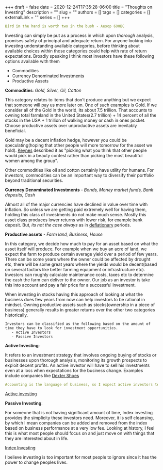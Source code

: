 +++ 
draft = false
date = 2020-12-24T17:35:28-06:00
title = "Thoughts on Investing"
description = ""
slug = ""
authors = []
tags = []
categories = []
externalLink = ""
series = []
+++

```yaml
Bird in the hand is worth two in the bush - Aesop 600BC
```

Investing can simply be put as a process in which upon *thorough* analysis, promises safety of principal and adequate return. For anyone looking into investing understanding available categories, before thinking about available choices within those categories could help with rate of return expectations. Broadly speaking I think most investors have these following options available with them

  - Commodities 
  - Currency Denominated Investments
  - Productive Assets

**Commodities**: *Gold, Silver, Oil, Cotton*

   This category relates to items that don't produce anything but we expect that someone will pay us more later on. One of such  examples is Gold. If we consider all of the Gold in the world, its about 7.5 trillion. That accounts to owning total farmland in the United States(2.7 trillion) + 14 percent of all the stocks in the USA  + 1 trillion of walking money or cash in ones pocket. Choose productive assets over unproductive assets are inevitably beneficial.
   
   Gold may be a decent inflation hedge, however you could be speculating(hoping that other people will more tomorrow for the asset we hold). [Keynes](https://en.wikipedia.org/wiki/John_Maynard_Keynes) described it as "picking what you think that other people would pick in a beauty contest rather than picking the most beautiful women among the group". 

   Other commodities like oil and cotton certainly have utility for humans. For investors, commodities can be an important way to diversify their portfolio beyond traditional securities.

**Currency Denominated Investments** - *Bonds, Money market funds, Bank deposits, Cash* 

   Almost all of the major currencies have declined in value over time with inflation. So unless we are getting paid extremely well for having them, holding this class of investments do not make much sense. Mostly this asset class produces lower returns with lower risk, for example bank deposit. But, *its not the case always* as in [deflationary](https://www.investopedia.com/terms/d/deflation.asp) periods.

**Productive assets** - *Farm land, Business, House*

  In this category, we decide how much to pay for an asset based on what the asset itself will produce. For example when we buy an acre of land, we expect the farm to produce certain average yield over a period of few years.  There can be some years where the owner could be affected by drought etc, there will be some great years where the yields would be decent(based on several factors like better farming equipment or infrastructure etc). Investors can roughly calculate maintenance costs, taxes etc to determine the cash the farm can deliver to the owner. Our job as an investor is take this into account and pay a fair price for a successful investment.

  When investing in stocks having this approach of looking at what the business does few years from now can help investors to be rational in mindset. Owning productive assets such as stocks(ownership in a piece of business) generally results in greater returns over the other two categories historically.


```
Investors can be classified as the following based on the amount of time they have to look for investment opportunities. 
   - Active Investors
   - Passive Investors
```

**Active Investing**:

It refers to an investment strategy that involves ongoing buying of stocks or businesses upon thorough analysis, monitoring its growth prospects to exploit decent profits. An active investor will have to sell his investments even at a loss when expectations for the business change. Examples include companies like [Dexter Shoes](https://www.reuters.com/article/us-berkshire-buffett-failure/buffett-calls-dexter-shoe-his-worst-deal-ever-idUSN2921504820080301)

```yaml
Accounting is the language of business, so I expect active investors to be well versed with it. 
```
[Active investing](https://www.investopedia.com/terms/a/activeinvesting.asp)

**Passive Investing**: 

For someone that is not having significant amount of time, Index investing provides the simplicity these investors need.  Moreover, it is self cleansing, by which I mean companies can be added and removed from the index based on business performance at a very low fee. Looking at history, I feel this is what most people should focus on and just move on with things that they are interested about in life. 

[Index Investing](https://www.investopedia.com/terms/i/index-investing.asp)

I believe investing is too important for most people to ignore since it has the power to change peoples lives.